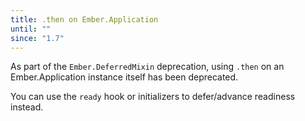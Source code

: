 ```yaml
---
title: .then on Ember.Application
until: ""
since: "1.7"
---
```



As part of the `Ember.DeferredMixin` deprecation, using `.then` on an
Ember.Application instance itself has been deprecated.

You can use the `ready` hook or initializers to defer/advance readiness
instead.
